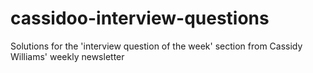 # cassidoo-interview-questions
Solutions for the 'interview question of the week' section from Cassidy Williams' weekly newsletter
